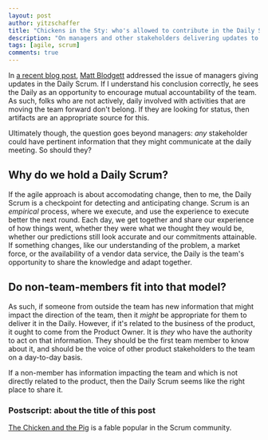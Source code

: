 ```yaml
---
layout: post
author: yitzschaffer
title: "Chickens in the Sty: who's allowed to contribute in the Daily Scrum?"
description: "On managers and other stakeholders delivering updates to a Scrum Team"
tags: [agile, scrum]
comments: true
---
```


In [a recent blog post](http://www.mattblodgett.com/2015/03/should-managers-share-update-in-standup.html), [Matt Blodgett](https://twitter.com/mattblodgett) addressed the issue of managers giving updates in the Daily Scrum. If I understand his conclusion correctly, he sees the Daily as an opportunity to encourage mutual accountability of the team. As such, folks who are not actively, daily involved with activities that are moving the team forward don't belong. If they are looking for status, then artifacts are an appropriate source for this.

Ultimately though, the question goes beyond managers: *any* stakeholder could have pertinent information that they might communicate at the daily meeting. So should they?

## Why do we hold a Daily Scrum?

If the agile approach is about accomodating change, then to me, the Daily Scrum is a checkpoint for detecting and anticipating change. Scrum is an *empirical* process, where we execute, and use the experience to execute better the next round. Each day, we get together and share our experience of how things went, whether they were what we thought they would be, whether our predictions still look accurate and our commitments attainable. If something changes, like our understanding of the problem, a market force, or the availability of a vendor data service, the Daily is the team's opportunity to share the knowledge and adapt together.

## Do non-team-members fit into that model?

As such, if someone from outside the team has new information that might impact the direction of the team, then it *might* be appropriate for them to deliver it in the Daily. However, if it's related to the business of the product, it ought to come from the Product Owner. It is *they* who have the authority to act on that information. They should be the first team member to know about it, and should be the voice of other product stakeholders to the team on a day-to-day basis.

If a non-member has information impacting the team and which is not directly related to the product, then the Daily Scrum seems like the right place to share it.

### Postscript: about the title of this post

[The Chicken and the Pig](http://en.wikipedia.org/wiki/The_Chicken_and_the_Pig) is a fable popular in the Scrum community.
